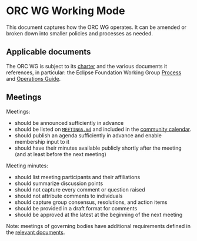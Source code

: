 # ORC WG Working Mode

This document captures how the ORC WG operates. It can be amended or broken down into smaller policies and processes as needed.

## Applicable documents

The ORC WG is subject to its [charter](https://www.eclipse.org/org/workinggroups/open-regulatory-compliance-charter.php) and the various documents it references, in particular: the Eclipse Foundation Working Group [Process](https://www.eclipse.org/org/workinggroups/process.php) and [Operations Guide](https://www.eclipse.org/org/workinggroups/operations.php).

## Meetings

Meetings:

- should be announced sufficiently in advance
- should be listed on [`MEETINGS.md`](https://github.com/orcwg/orcwg/blob/main/MEETINGS.md) and included in the [community calendar]([url](https://github.com/orcwg/orcwg?tab=readme-ov-file#get-involved)).
- should publish an agenda sufficiently in advance and enable membership input to it
- should have their minutes available publicly shortly after the meeting (and at least before the next meeting)

Meeting minutes:

- should list meeting participants and their affiliations
- should summarize discussion points
- should not capture every comment or question raised
- should not attribute comments to individuals
- should capture group consensus, resolutions, and action items
- should be provided in a draft format for comments
- should be approved at the latest at the beginning of the next meeting

Note: meetings of governing bodies have additional requirements defined in the [relevant documents](#applicable-documents).
